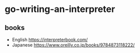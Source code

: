 # go-writing-an-interpreter

## books
- English
  https://interpreterbook.com/
- Japanese
  https://www.oreilly.co.jp/books/9784873118222/